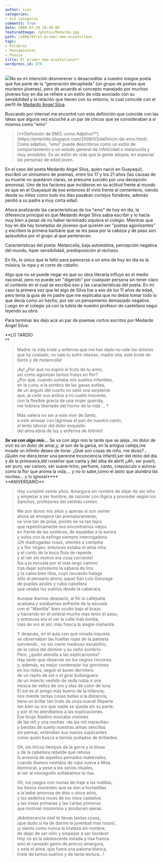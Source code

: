 ```yaml
---
author: ivan
categories:
- Sin categoría
comments: true
date: 2008-07-30 20:39:00
featuredImage: /photos/Medardo.jpg
path: /2008/07/el-primer-emo-ecuatoriano
tags:
- Palabras
- Pensamientos
- Poesía
title: El primer emo ecuatoriano??
wordpress_id: 876
---
```


[![](/photos/Medardo.jpg)](https://3.bp.blogspot.com/_T2UWuNJg3dQ/SJCL1hZeh1I/AAAAAAAAAho/THJ9XEqnXVI/s1600-h/Medardo.jpg)No es mi intención desmerecer o desacreditar a nuestro insigne poeta que fue parte de la "generación decapitada" (un grupo de poetas que murieron jóvenes), pero de acuerdo al concepto manejado por muchos jóvenes hoy en día se refiere a un estilo de vida asociado con su sensibilidad y la relación que tienen con su entorno, lo cual coincide con el perfil de [Medardo Angel Silva](https://es.wikipedia.org/wiki/Medardo_%C3%81ngel_Silva).

Buscando por internet me encontré con esta definición que coincide con las ideas que alguna vez escuché a un par de chicos que se consideraban a sí mismos como "emo"

<blockquote>[**Definición de EMO, como Adjetivo**](https://enterhits.blogspot.com/2008/03/definicin-de-emo.html):  
Como adjetivo, "emo" puede describirse como un estilo de comportamiento o un estado general de infelicidad o melancolía y muy sensibles. Es un estilo de vida que la gente adopta; en especial las personas de edad joven.</blockquote>

En el caso del poeta Medardo Angel Silva, quien nació en Guayaquil, escribió un sinnúmero de poemas, entre los 17 y los 21 años (las causas de su muerte no quedaron claras, se presume suicidio por una decepción amorosa). Uno de los factores que incidieron en su actitud frente al mundo es que en el Guayaquil de ese entonces él vivió frente al cementerio, viendo desde su niñez como todo los días pasaban cortejos fúnebres, además perdió a su padre a muy corta edad.

Ahora analizando las características de los "emo" de hoy en día, la diferencia principal es que Medardo Angel Silva sabía escribir y lo hacía muy bien a pesar de no haber terminado siquiera el colegio. Mientras que hoy en día hay toneladas de jóvenes que quieren ser "poetas agonizantes" y escriben la primera barbárie que se les pasa por la cabeza y de paso son aplaudidos por el grupo al que pertenecen.

Características del poeta: Melancolía, baja autoestima, percepción negativa del mundo, hiper sensibilidad, predisposición al rechazo.

En fin, lo único que le faltó para parecerse a un emo de hoy en día es la música, la ropa y el corte de cabello.

Algo que no se puede negar es que su obra literaria influyó en el medio nacional, pero no puede ser "digerido" por cualquier persona sin tener claro el contexto en el cual se escribió eso y las características del poeta. En mi caso la primera vez que leí algo de Silva fue a eso de los 11 años de edad, pero tenía la guía de mi padre que me explicaba que no debía tomar todo lo que decía como un hecho, por ser un pensamiento demasiado negativo. Luego en el colegio ya con la tutela de nuestro profesor de castellano seguí leyendo su obra.

Para terminar les dejo acá un par de poemas cortos escritos por Medardo Angel Silva:

**LO TARDÍO  
**

<blockquote>  
Madre: la vida triste y enferma que me has dado  
no vale los dolores que ha costado;  
no vale tu sufrir intenso, madre mía,  
este brote de llanto y de melancolía!  
  
¡Ay! ¿Por qué no expiró el fruto de tu amor,  
así como agonizan tantos frutos en flor?  
¿Por qué, cuando soñaba mis sueños infantiles,  
en la cuna, a la sombra de las gasas sutiles,  
de un ángulo del cuarto no salió una serpiente  
que, al ceñir sus anillos a mi cuello inocente,  
con la flexible gracia de una mujer querida,  
me hubiera libertado del horror de la vida ... ?  
  
Más valiera no ser a este vivir de llanto,  
a este amasar con lágrimas el pan de nuestro canto,  
al lento laborar del dolor exquisito  
del alma ebria de luz y enferma de Infinito!</blockquote>

_**Se va con algo mío…**_ Se va con algo mío la tarde que se aleja…mi dolor de vivir es un dolor de amar,y, al son de la garúa, en la antigua calleja,me invade un infinito deseo de llorar. ¿Qué son cosas de niño, me dices?... ¡Quién me diera,tener una perenne inconciencia infantil,ser del reino del día y de la primavera,del ruiseñor que canta y del alba de abril! ¡¡Ah, ser pueril, ser puro, ser canoro, ser suave-trino, perfume, canto, crepúsculo o aurora-como la flor que aroma la vida,… y no lo sabe,como el astro que alumbra las noches… y lo ignora!\***\*  
**ANIVERSARIO\*\*

<blockquote>Hoy cumpliré veinte años. Amargura sin nombre  
de dejar de ser niño y empezar a ser hombre;  
de razonar con lógica y proceder según  
los Sanchos, profesores del sentido común.  
  
Me son duros mis años y apenas si son veinte  
ahora se envejece tan prematuramente;  
se vive tan de prisa, pronto se va tan lejos  
que repentinamente nos encontramos viejos  
en frente de las sombras, de espaldas a la aurora  
y solos con la esfinge siempre interrogadora.  
¡Oh madrugadas rosas, olientes a campiña  
y a flor virgen; entonces estaba el alma niña  
y el canto de la boca fluía de repente  
y el reír sin motivo era cosa corriente!  
Iba a la escuela por el más largo camino  
tras dejar soñoliento la sábana de lino  
y la cama bien tibia, cuyo recuerdo halaga  
sólo al pensarlo ahora; aquel San Luis Gonzaga  
de pupilas azules y rubia cabellera  
que velaba los sueños desde la cabecera.  
  
Aunque íbamos despacio, al fin la callejuela  
acababa y estábamos enfrente de la escuela  
con el "Mantilla" bien oculto bajo el brazo  
y haciendo en el umbral mucho más lento el paso,  
y entonces era el ver la calle más bonita,  
más de oro el sol, más fresca la alegre mañanita.  
  
Y después, en el aula con qué mirada inquieta  
se observaban las huellas rojas de la palmeta  
sonriendo , no sin cierto medroso escalofrío,  
de la calva del dómine y su ceño sombrío.  
Pero, ¿quién atendía a las explicaciones?  
Hay tanto que observar en los negros rincones  
y, además, es mejor contemplar los gorriones  
en los nidos, seguir el áureo derrotero  
de un rayito de sol o el girar bullanguero  
de un insecto vestido de seda rubia o una  
mosca de vellos de oro y alas de color de luna.  
El sol es el amigo más bueno de la infancia;  
nos miente tantas cosas bellas a la distancia,  
tiene un brillar tan lindo de onza nueva! Reparte  
tan bien su oro que nadie se queda sin su parte;  
y por él no atendíamos a las explicaciones.  
Ese brujo Aladino evocaba visiones  
de las mil y una noches -de las mil maravillas-  
y beodas de sueño nuestras almas sencillas  
sin pensar, extendían sus manos suplicantes  
como quien busca a tientas puñados de brillantes.  
  
Oh, los líricos tiempos de la gorra y la blusa  
y de la cabellera rebelde que rehúsa  
la armonía de aquellos peinados maternales,  
cuando íbamos vestidos de ropa nueva a Misa  
dominical, y pese a los serios rituales,  
al ver al monaguillo soltábamos la risa.  
  
Oh, los juegos con novias de traje a las rodillas,  
los besos inocentes que se dan a hurtadillas  
a la bebé amorosa de diez o doce años,  
y los sedeños roces de los rizos castaños  
y las rimas primeras y las cartas primeras  
que motivan insomnios y producen ojeras.  
  
¡Adolescencia mía! te llevas tantas cosas,  
¡que dudo si ha de darme la juventud más rosas!,  
¡y siento como nunca la tristeza sin nombre,  
de dejar de ser niño y empezar a ser hombre!  
Hoy no es la adolescente mirada y risa franca  
sino el cansado gesto de precoz amargura,  
y está el alma, que fuera una paloma blanca,  
triste de tantos sueños y de tanta lectura...!</blockquote>